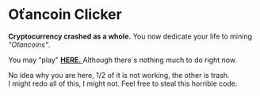 # Oťancoin Clicker

**Cryptocurrency crashed as a whole.** You now dedicate your life to mining *"Oťancoins"*.

You may "play" [**HERE.** ](http://clicker.otan.cz) Although there´s nothing much to do right now.

No idea why you are here, 1/2 of it is not working, the other is trash.  
I might redo all of this, I might not. Feel free to steal this horrible code.

